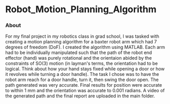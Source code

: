 # Robot_Motion_Planning_Algorithm

### About

For my final project in my robotics class in grad school, I was tasked with creating a motion planning algorithm for a baxter robot arm which had 7 degrees of freedom (DoF). I created the algorithm using MATLAB. Each arm had to be individually manipulated such that the path of the robot end effector (hand)  was purely rotational and the orientaion abided by the constraints of SO(3) motion (in layman's terms, the orientation had to be logical. Think about how your hand stays fixed while opening a door or how it revolves while turning a door handle). The task I chose was to have the robot arm reach for a door handle, turn it, then swing the door open. The path generated was very accurate. Final results for position were accurate to within 1 mm and the orientation was accurate to 0.001 radians. A video of the generated path and the final report are uploaded in the main folder.

